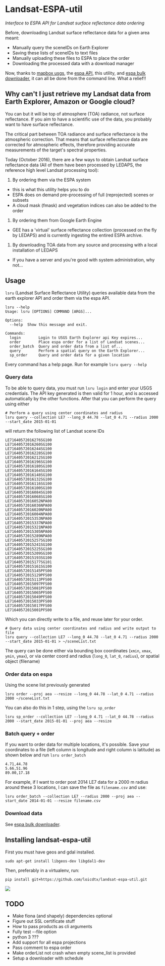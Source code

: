 # Landsat-ESPA-util
*Interface to ESPA API for Landsat surface reflectance data ordering*

Before, downloading Landsat surface reflectance data for a given area meant:
- Manually query the sceneIDs on Earth Explorer
- Saving these lists of sceneIDs to text files
- Manually uploading these files to ESPA to place the order
- Downloading the processed data with a download manager

Now, thanks to [mapbox usgs](https://github.com/mapbox/usgs), the [espa API](https://github.com/USGS-EROS/espa-api), this utility, and [espa bulk downloader](https://github.com/USGS-EROS/espa-bulk-downloader), it can all be done from the command line. What a relief!!

## Why can't I just retrieve my Landsat data from Earth Explorer, Amazon or Google cloud?

You can but it will be top of atmosphere (TOA) radiance, not surface reflectance. If you aim to have a scientific use of the data, you probably want to have surface reflectance.

The critical part between TOA radiance and surface reflectance is the atmospheric correction. That means that surface reflectance data are corrected for atmospheric effects, therefore providing accurate measurements of the target's spectral properties.

Today (October 2016), there are a few ways to obtain Landsat surface reflectance data (All of them have been processed by LEDAPS, the reference high level Landsat processing tool):

1. By ordering them via the ESPA system
  - this is what this utility helps you to do
  - ESPA does on demand pre-processing of full (reprojected) scenes or subsets
  - A cloud mask (fmask) and vegetation indices can also be added to the order
1. By ordering them from Google Earth Engine
  - GEE has a 'virtual' surface reflectance collection (processed on the fly by LEDAPS) and is currently ingesting the entired ESPA archive.
1. By downloading TOA data from any source and processing with a local installation of LEDAPS
  - If you have a server and you're good with system administration, why not...


## Usage

`lsru` (Landsat Surface Reflectance Utility) queries available data from the earth explorer API and order them via the espa API.

```
lsru --help
Usage: lsru [OPTIONS] COMMAND [ARGS]...

Options:
  --help  Show this message and exit.

Commands:
  login        Login to USGS Earth Explorer api Key expires...
  order        Place espa order for a list of Landsat scenes...
  order_batch  Query and order data from a list of...
  query        Perform a spatial query on the Earth Explorer...
  sp_order     Query and order data for a given location
```

Every command has a help page. Run for example `lsru query --help`

### Query data

To be able to query data, you must run `lsru login` and enter your USGS credentials. The API key generated is then valid for 1 hour, and is accessed automatically by the other functions.
After that you can perform the query using either 

```
# Perform a query using center coordinates and radius
lsru query --collection LE7 --long_0 44.78 --lat_0 4.71 --radius 2000 --start_date 2015-01-01
```
will return the following list of Landsat scene IDs

```
LE71640572016276SG100
LE71640572016260SG100
LE71640572016244SG100
LE71640572016228SG100
LE71640572016212SG100
LE71640572016196SG100
LE71640572016180SG100
LE71640572016164SG100
LE71640572016148SG100
LE71640572016132SG100
LE71640572016116SG100
LE71640572016100SG100
LE71640572016084SG100
LE71640572016068SG100
LE71640572016052NPA00
LE71640572016036NPA00
LE71640572016020NPA00
LE71640572016004NPA00
LE71640572015353NPA00
LE71640572015337NPA00
LE71640572015321NPA00
LE71640572015305NPA00
LE71640572015289NPA00
LE71640572015257SG100
LE71640572015241SG100
LE71640572015225SG100
LE71640572015209SG100
LE71640572015193SG100
LE71640572015177SG101
LE71640572015161SG100
LE71640572015145PFS00
LE71640572015129PFS00
LE71640572015113PFS00
LE71640572015097PFS00
LE71640572015081PFS00
LE71640572015065PFS00
LE71640572015049PFS00
LE71640572015033PFS00
LE71640572015017PFS00
LE71640572015001PFS00
```

Which you can directly write to a file, and reuse later for your order.

```
# Query data using center coordinates and radius and write output to file
lsru query --collection LE7 --long_0 44.78 --lat_0 4.71 --radius 2000 --start_date 2015-01-01 > ~/sceneList.txt
```

The query can be done either via bounding box coordinates (`xmin`, `xmax`, `ymin`, `ymax`), or via center coord and radius (`long_0`, `lat_0`, `radius`), or spatial object (filename)

### Order data on espa

Using the scene list previously generated

```
lsru order --proj aea --resize --long_0 44.78 --lat_0 4.71 --radius 2000 ~/sceneList.txt
```

You can also do this in 1 step, using the `lsru sp_order`

```
lsru sp_order --collection LE7 --long_0 4.71 --lat_0 44.78 --radius 2000 --start_date 2015-01-01 --proj aea --resize
```


### Batch query + order

If you want to order data for multiple locations, it's possible. Save your coordinates to a file (left column is longitude and right column is latitude) as shown below and run `lsru order_batch`

```
4.71,44.78
5.66,51.96
89.00,17.18
```

For example, if I want to order post 2014 LE7 data for a 2000 m radius around these 3 locations, I can save the file as `filename.csv` and use:

```
lsru order_batch --collection LE7 --radius 2000 --proj aea --start_date 2014-01-01 --resize filename.csv
```

### Download data

See [espa bulk downloader](https://github.com/USGS-EROS/espa-bulk-downloader).


## Installing landsat-espa-util

First you must have geos and gdal installed.

```
sudo apt-get install libgeos-dev libgdal1-dev
```

Then, preferably in a virtualenv, run:

```
pip install git+https://github.com/loicdtx/landsat-espa-util.git
```

![](https://i.imgflip.com/1c7eet.jpg)


## TODO

- Make fiona (and shapely) dependencies optional
- Figure out SSL certificate stuff
- How to pass products as cli arguments
- Fully test --file option
- python 3 ???
- Add support for all espa projections
- Pass comment to espa order
- Make orderList not crash when empty scene_list is provided
- Setup a downloader with schedule